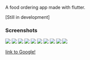 A food ordering app made with flutter.

[Still in development]


### Screenshots

![](https://github.com/OLayemii/chyker-foods/blob/master/screenshots/1.jpg) ![](https://github.com/OLayemii/chyker-foods/blob/master/screenshots/2.jpg) ![](https://github.com/OLayemii/chyker-foods/blob/master/screenshots/3.jpg) ![](https://github.com/OLayemii/chyker-foods/blob/master/screenshots/4.jpg) ![](https://github.com/OLayemii/chyker-foods/blob/master/screenshots/5.jpg) ![](https://github.com/OLayemii/chyker-foods/blob/master/screenshots/6.jpg) ![](https://github.com/OLayemii/chyker-foods/blob/master/screenshots/7.jpg) ![](https://github.com/OLayemii/chyker-foods/blob/master/screenshots/8.jpg) ![](https://github.com/OLayemii/chyker-foods/blob/master/screenshots/9.jpg) ![](https://github.com/OLayemii/chyker-foods/blob/master/screenshots/10.jpg)

[link to Google!](http://google.com)
